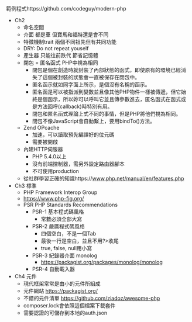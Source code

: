 範例程式https://github.com/codeguy/modern-php  

- Ch2 
    - 命名空間
    - 介面 都是車 但寶馬和福特還是會不同
    - 特徵機制trait 兩個不同祖先但有共同功能
    - DRY: Do not repeat youself
    - 產生器 只能往前跌代 節省記憶體
    - 閉包 = 匿名函式 PHP中視為相同
        - 閉包是個在創造時就封裝了內部狀態的函式，即使原有的環境已經消失了這個被封裝的狀態會一直被保存在閉包中。
        - 匿名函示就如同字面上所示，是個沒有名稱的函示。
        - 匿名函是可以被指派到變數並且像其他PHP物件一樣被傳遞，但它始終是個函示，所以妳可以呼叫它並且傳參數進去，匿名函式在函式或是方法回呼(callback)時特別有用。
        - 閉包和匿名函式理論上式不同的事情，但是PHP將他們視為相同。
        - 閉包不像JavaScript會自動繫上，要用bindTo()方法。
    - Zend OPcache
        - 加速，可以讀取預先編譯好的位元碼
        - 需要被開啟
    - 內建HTTP伺服器
        - PHP 5.4.0以上
        - 沒有前端控制器，需另外設定路由器腳本
        - 不可使用production
    - 從社群學習正確的知識https://www.php.net/manual/en/features.php
- Ch3 標準
    - PHP Framework Interop Group
    - https://www.php-fig.org/
    - PSR PHP Standards Recommendations
        - PSR-1 基本程式碼風格
            - 常數必須全部大寫
        - PSR-2 嚴厲程式碼風格
            - 四個空白，不是一個Tab
            - 最後一行是空白，並且不用?>收尾
            - true, false, null用小寫
        - PSR-3 紀錄器介面 monolog
            - https://packagist.org/packages/monolog/monolog
        - PSR-4 自動載入器
- Ch4 元件
    - 現代框架常常是由小的元件所組成
    - 元件網站 https://packagist.org/
    - 不錯的元件清單 https://github.com/ziadoz/awesome-php
    - composer.lock會依照這個檔案下載套件
    - 需要認證的可儲存到本地的auth.json